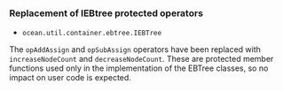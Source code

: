 ### Replacement of IEBtree protected operators

* `ocean.util.container.ebtree.IEBTree`

The `opAddAssign` and `opSubAssign` operators have been replaced with
`increaseNodeCount` and `decreaseNodeCount`.
These are protected member functions used only in the implementation of
the EBTree classes, so no impact on user code is expected.
